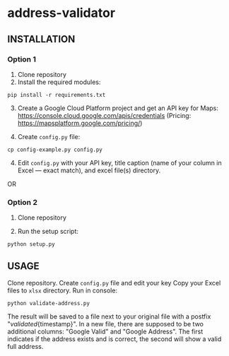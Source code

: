 # address-validator

## INSTALLATION

### Option 1
1. Clone repository
2. Install the required modules:

```
pip install -r requirements.txt
```

3. Create a Google Cloud Platform project and get an API key for Maps: https://console.cloud.google.com/apis/credentials (Pricing: https://mapsplatform.google.com/pricing/)

4. Create `config.py` file:
```
cp config-example.py config.py
```

4. Edit `config.py` with your API key, title caption (name of your column in Excel — exact match), and excel file(s) directory.

OR

### Option 2

1. Clone repository

2. Run the setup script:
```
python setup.py
```

## USAGE

Clone repository.
Create `config.py` file and edit your key
Copy your Excel files to `xlsx` directory.
Run in console:

```
python validate-address.py
```

The result will be saved to a file next to your original file with a postfix "_validated_{timestamp}". In a new file, there are supposed to be two additional columns: "Google Valid" and "Google Address". The first indicates if the address exists and is correct, the second will show a valid full address.

